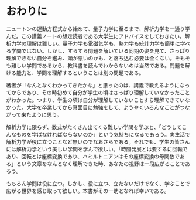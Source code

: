 # おわりに

ニュートンの運動方程式から始めて、量子力学に至るまで、解析力学を一通り学んだ。この講義ノートの想定読者である大学生にアドバイスをしておきたい。解析力学の理解は難しい。量子力学も電磁気学も、熱力学も統計力学も簡単に学べる学問ではない。しかし、すらすら問題を解いている同期の姿を見て、さっぱり理解できない自分を鑑み、頭が悪いのかも、と落ち込む必要は全くない。そもそも難しい学問であるから、教科書を読んでわからないのは当然である。問題を解ける能力と、学問を理解するということは別の問題である。

著者が「なんとなくわかってきたかな」と思ったのは、講義で教えるようになってからであり、その時初めて自分が学生の頃はさっぱり理解していなかったことがわかった。つまり、学生の頃は自分が理解していないことすら理解できていなかった。大学を卒業してから真面目に勉強をして、ようやくいろんなことがつながって来たように思う。

解析力学に限らず、数式がたくさん出てくる難しい学問を学ぶと、「どうしてこんなものを学ばなければならないのか」という気持ちになるであろう。実生活で解析力学が役に立つことなど無いのでなおさらである。それでも、学生の皆さんには解析力学という美しい学問を学んで欲しい。「時間発展とは要するに回転であり、回転とは座標変換であり、ハミルトニアンはその座標変換の母関数である」という文章をなんとなく理解できた時、あなたの視野は一段広がることであろう。

もちろん学問は役に立つ。しかし、役に立つ、立たないだけでなく、学ぶことで広がる世界を感じ取って欲しい。本書がその一助となれば幸いである。
